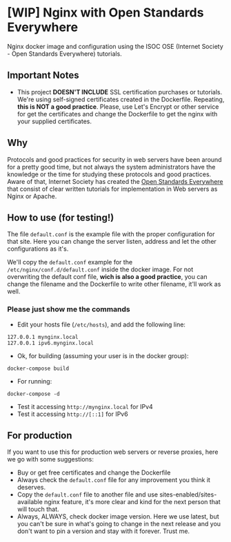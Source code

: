 # [WIP] Nginx with Open Standards Everywhere
Nginx docker image and configuration using the ISOC OSE (Internet Society - Open Standards Everywhere) tutorials.

## Important Notes
- This project **DOESN'T INCLUDE** SSL certification purchases or tutorials. We're using self-signed certificates created in the Dockerfile. Repeating, **this is NOT a good practice**. Please, use Let's Encrypt or other service for get the certificates and change the Dockerfile to get the nginx with your supplied certificates.

## Why
Protocols and good practices for security in web servers have been around for a pretty good time, but not always the system administrators have the knowledge or the time for studying these protocols and good practices. Aware of that, Internet Society has created the [Open Standards Everywhere](https://www.internetsociety.org/issues/open-standards-everywhere/) that consist of clear written tutorials for implementation in Web servers as Nginx or Apache.

## How to use (for testing!)
The file `default.conf` is the example file with the proper configuration for that site. Here you can change the server listen, address and let the other configurations as it's.

We'll copy the `default.conf` example for the `/etc/nginx/conf.d/default.conf` inside the docker image. For not overwriting the default conf file, **wich is also a good practice**, you can change the filename and the Dockerfile to write other filename, it'll work as well.

### Please just show me the commands

- Edit your hosts file (`/etc/hosts`), and add the following line: 
```
127.0.0.1 mynginx.local
127.0.0.1 ipv6.mynginx.local
```

- Ok, for building (assuming your user is in the docker group):
```
docker-compose build
```

- For running:
```
docker-compose -d
```

- Test it accessing `http://mynginx.local` for IPv4
- Test it accessing `http://[::1]` for IPv6

## For production
If you want to use this for production web servers or reverse proxies, here we go with some suggestions:
- Buy or get free certificates and change the Dockerfile
- Always check the `default.conf` file for any improvement you think it deserves.
- Copy the `default.conf` file to another file and use sites-enabled/sites-available nginx feature, it's more clear and kind for the next person that will touch that.
- Always, ALWAYS, check docker image version. Here we use latest, but you can't be sure in what's going to change in the next release and you don't want to pin a version and stay with it forever. Trust me.

